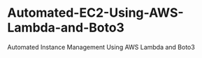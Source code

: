 # Automated-EC2-Using-AWS-Lambda-and-Boto3
Automated Instance Management Using AWS Lambda and Boto3
